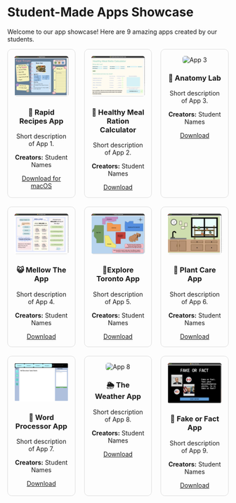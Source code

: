 # Student-Made Apps Showcase

Welcome to our app showcase! Here are 9 amazing apps created by our students.

<style>
  .app-grid {
    display: grid;
    grid-template-columns: repeat(3, 1fr);
    gap: 20px;
  }
  .app-card {
    border: 1px solid #ddd;
    border-radius: 10px;
    padding: 15px;
    text-align: center;
  }
  .app-card img {
    width: 100%;
    max-height: 150px;
    object-fit: cover;
    border-radius: 5px;
  }
</style>

<div class="app-grid">
  
  <div class="app-card">
    <img src="images/app1.png" alt="App 1">
    <h3>🥕 Rapid Recipes App</h3>
    <p>Short description of App 1.</p>
    <p><strong>Creators:</strong> Student Names</p>
    <a href="app1-download-link" target="_blank">Download for macOS</a>
  </div>

  <div class="app-card">
    <img src="images/app2.png" alt="App 2">
    <h3>🥗 Healthy Meal Ration Calculator</h3>
    <p>Short description of App 2.</p>
    <p><strong>Creators:</strong> Student Names</p>
    <a href="app2-download-link" target="_blank">Download</a>
  </div>

  <div class="app-card">
    <img src="images/app3.jpg" alt="App 3">
    <h3>🧠 Anatomy Lab</h3>
    <p>Short description of App 3.</p>
    <p><strong>Creators:</strong> Student Names</p>
    <a href="app3-download-link" target="_blank">Download</a>
  </div>

  <div class="app-card">
    <img src="images/app4.png" alt="App 4">
    <h3>😺 Mellow The App</h3>
    <p>Short description of App 4.</p>
    <p><strong>Creators:</strong> Student Names</p>
    <a href="app4-download-link" target="_blank">Download</a>
  </div>

  <div class="app-card">
    <img src="images/app5.png" alt="App 5">
    <h3>📍Explore Toronto App</h3>
    <p>Short description of App 5.</p>
    <p><strong>Creators:</strong> Student Names</p>
    <a href="app5-download-link" target="_blank">Download</a>
  </div>

  <div class="app-card">
    <img src="images/app6.png" alt="App 6">
    <h3>🌱 Plant Care App</h3>
    <p>Short description of App 6.</p>
    <p><strong>Creators:</strong> Student Names</p>
    <a href="app6-download-link" target="_blank">Download</a>
  </div>

  <div class="app-card">
    <img src="images/app7.png" alt="App 7">
    <h3>📝 Word Processor App</h3>
    <p>Short description of App 7.</p>
    <p><strong>Creators:</strong> Student Names</p>
    <a href="app7-download-link" target="_blank">Download</a>
  </div>

  <div class="app-card">
    <img src="images/weatherapp.png" alt="App 8">
    <h3>🌦️ The Weather App</h3>
    <p>Short description of App 8.</p>
    <p><strong>Creators:</strong> Student Names</p>
    <a href="app8-download-link" target="_blank">Download</a>
  </div>

  <div class="app-card">
    <img src="images/app9.png" alt="App 9">
    <h3>🧐 Fake or Fact App</h3>
    <p>Short description of App 9.</p>
    <p><strong>Creators:</strong> Student Names</p>
    <a href="app9-download-link" target="_blank">Download</a>
  </div>

</div>
